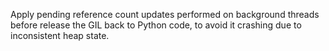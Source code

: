 Apply pending reference count updates performed on background threads before release the GIL back to Python code, to avoid it crashing due to inconsistent heap state.
